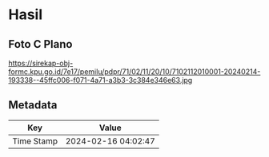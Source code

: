 # Hasil

## Foto C Plano

https://sirekap-obj-formc.kpu.go.id/7e17/pemilu/pdpr/71/02/11/20/10/7102112010001-20240214-193338--45ffc006-f071-4a71-a3b3-3c384e346e63.jpg


## Metadata

| Key        | Value               |
| ---------- | ------------------- |
| Time Stamp | 2024-02-16 04:02:47 |




